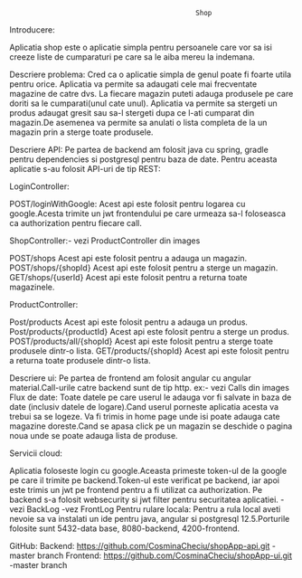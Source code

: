                                                   Shop

Introducere:

   Aplicatia shop este o aplicatie simpla pentru persoanele care vor sa isi creeze liste de cumparaturi pe care sa le aiba mereu la indemana.

Descriere problema:
   Cred ca o aplicatie simpla de genul poate fi foarte utila pentru orice.
   Aplicatia va permite sa adaugati cele mai frecventate magazine de catre dvs.
   La fiecare magazin puteti adauga produsele pe care doriti sa le cumparati(unul cate unul).
   Aplicatia va permite sa stergeti un produs adaugat gresit sau sa-l stergeti dupa ce 
   l-ati cumparat din magazin.De asemenea va permite sa anulati o lista completa de la un magazin prin a sterge toate produsele.

Descriere API:
  Pe partea de backend am folosit java cu spring, gradle pentru dependencies si postgresql pentru baza de date.
  Pentru aceasta aplicatie s-au folosit API-uri de tip REST:

LoginController:

  POST/loginWithGoogle:
  Acest api este folosit pentru logarea cu google.Acesta trimite un jwt frontendului pe care urmeaza sa-l foloseasca ca authorization pentru fiecare call.

ShopController:- vezi ProductController din images

   POST/shops
   Acest api este folosit pentru a adauga un magazin.
   POST/shops/{shopId}
   Acest api este folosit pentru a sterge un magazin.
   GET/shops/{userId}
   Acest api este folosit pentru a returna toate magazinele.


ProductController:

   Post/products
   Acest api este folosit pentru a adauga un produs.
   Post/products/{productId}
   Acest api este folosit pentru a sterge un produs.
   POST/products/all/{shopId}
   Acest api este folosit pentru a sterge toate produsele dintr-o lista.
   GET/products/{shopId}
   Acest api este folosit pentru a returna toate produsele dintr-o lista.

Descriere ui:
Pe partea de frontend am folosit angular cu angular material.Call-urile catre backend sunt de tip http. ex:- vezi Calls din images
Flux de date:
Toate datele pe care userul le adauga vor fi salvate in baza de date (inclusiv datele de logare).Cand userul porneste aplicatia acesta va trebui sa se logeze.
Va fi trimis in home page unde isi poate adauga cate magazine doreste.Cand se apasa click pe un magazin se deschide o pagina noua unde se poate adauga lista de produse.

Servicii cloud:

Aplicatia foloseste login cu google.Aceasta primeste token-ul de la google pe care il trimite pe backend.Token-ul este verificat pe backend, 
iar apoi este trimis un jwt pe frontend pentru a fi utilizat ca authorization.
Pe backend s-a folosit websecurity si jwt filter pentru securitatea aplicatiei.
-vezi BackLog
-vez FrontLog
Pentru rulare locala:
Pentru a rula local aveti nevoie sa va instalati un ide pentru java, angular si postgresql 12.5.Porturile folosite sunt 5432-data base, 8080-backend, 4200-frontend.

GitHub:
Backend: https://github.com/CosminaCheciu/shopApp-api.git -master branch
Frontend: https://github.com/CosminaCheciu/shopApp-ui.git -master branch



